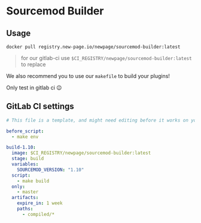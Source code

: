 # Sourcemod Builder

## Usage

`docker pull registry.new-page.io/newpage/sourcemod-builder:latest`

> for our gitlab-ci use `$CI_REGISTRY/newpage/sourcemod-builder:latest` to replace

We also recommend you to use our `makefile` to build your plugins!

Only test in gitlab ci 😉

## GitLab CI settings

```yml
# This file is a template, and might need editing before it works on your project.

before_script:
  - make env

build-1.10:
  image: $CI_REGISTRY/newpage/sourcemod-builder:latest
  stage: build
  variables:
    SOURCEMOD_VERSION: "1.10"
  script:
    - make build
  only:
    - master
  artifacts:
    expire_in: 1 week
    paths:
      - compiled/*

```
